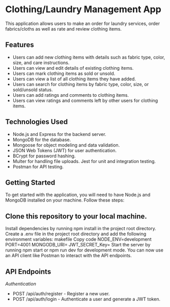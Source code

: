 # Clothing/Laundry Management App
This application allows users to make an order for laundry services, order fabrics/cloths as well as rate and review clothing items.

## Features
- Users can add new clothing items with details such as fabric type, color, size, and care instructions.
- Users can view and edit details of existing clothing items.
- Users can mark clothing items as sold or unsold.
- Users can view a list of all clothing items they have added.
- Users can search for clothing items by fabric type, color, size, or sold/unsold status.
- Users can add ratings and comments to clothing items.
- Users can view ratings and comments left by other users for clothing items.

## Technologies Used
- Node.js and Express for the backend server.
- MongoDB for the database.
- Mongoose for object modeling and data validation.
- JSON Web Tokens (JWT) for user authentication.
- BCrypt for password hashing.
- Multer for handling file uploads.
Jest for unit and integration testing.
- Postman for API testing.

## Getting Started
To get started with the application, you will need to have Node.js and MongoDB installed on your machine. Follow these steps:

## Clone this repository to your local machine.
Install dependencies by running npm install in the project root directory.
Create a .env file in the project root directory and add the following environment variables:
makefile
Copy code
NODE_ENV=development
PORT=4001
MONGODB_URI=<your MongoDB URI>
JWT_SECRET_Key=<your JWT secret>
Start the server by running npm start or npm run dev for development mode.
You can now use an API client like Postman to interact with the API endpoints.

## API Endpoints
*Authentication*
- POST /api/auth/register - Register a new user.
- POST /api/auth/login - Authenticate a user and generate a JWT token.
